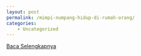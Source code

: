 ```yaml
---
layout: post
permalink: /mimpi-numpang-hidup-di-rumah-orang/
categories:
    - Uncategorized
---
```


[Baca Selengkapnya](/03)